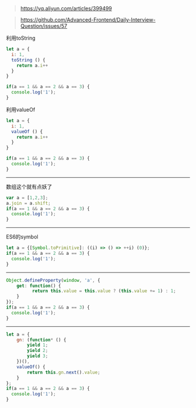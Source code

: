 > https://yq.aliyun.com/articles/399499

> https://github.com/Advanced-Frontend/Daily-Interview-Question/issues/57

利用toString
```js
let a = {
  i: 1,
  toString () {
    return a.i++
  }
}

if(a == 1 && a == 2 && a == 3) {
  console.log('1');
}
```
利用valueOf
```js
let a = {
  i: 1,
  valueOf () {
    return a.i++
  }
}

if(a == 1 && a == 2 && a == 3) {
  console.log('1');
}
```


---

数组这个就有点妖了
```js
var a = [1,2,3];
a.join = a.shift;
if(a == 1 && a == 2 && a == 3) {
  console.log('1');
}
```

---

ES6的symbol
```js
let a = {[Symbol.toPrimitive]: ((i) => () => ++i) (0)};
if(a == 1 && a == 2 && a == 3) {
  console.log('1');
}
```

---

```js
Object.defineProperty(window, 'a', {
    get: function() {
          return this.value = this.value ? (this.value += 1) : 1;
    }
});
if(a == 1 && a == 2 && a == 3) {
  console.log('1');
}
```

---

```js
let a = {
    gn: (function* () {
        yield 1;
        yield 2;
        yield 3;
    })(),
    valueOf() {
        return this.gn.next().value;
    }
};
if(a == 1 && a == 2 && a == 3) {
  console.log('1');
}
```
